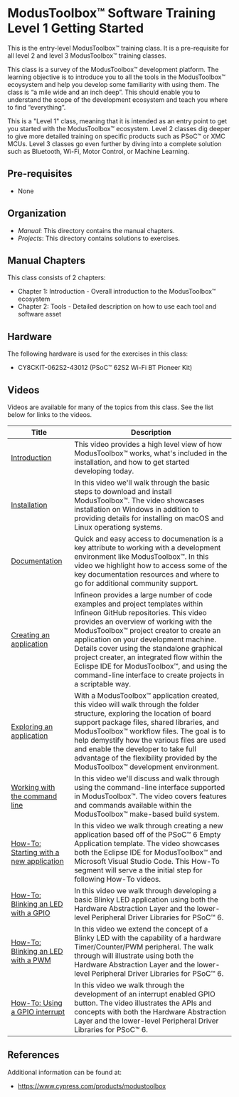# ModusToolbox™ Software Training Level 1 Getting Started

This is the entry-level ModusToolbox™ training class. It is a pre-requisite for all level 2 and level 3 ModusToolbox™ training classes.

This class is a survey of the ModusToolbox™ development platform. The learning objective is to introduce you to all the tools in the ModusToolbox™ ecoysystem and help you develop some familiarity with using them. The class is “a mile wide and an inch deep”. This should enable you to understand the scope of the development ecosystem and teach you where to find “everything”.

This is a "Level 1" class, meaning that it is intended as an entry point to get you started with the ModusToolbox™ ecosystem. Level 2 classes dig deeper to give more detailed training on specific products such as PSoC™ or XMC MCUs. Level 3 classes go even further by diving into a complete solution such as Bluetooth, Wi-Fi, Motor Control, or Machine Learning.

## Pre-requisites

- None

## Organization

- *Manual*:    This directory contains the manual chapters.
- *Projects*:  This directory contains solutions to exercises.

## Manual Chapters

This class consists of 2 chapters:
- Chapter 1: Introduction - Overall introduction to the ModusToolbox™ ecosystem
- Chapter 2: Tools - Detailed description on how to use each tool and software asset

## Hardware

The following hardware is used for the exercises in this class:

- CY8CKIT-062S2-43012 (PSoC™ 62S2 Wi-Fi BT Pioneer Kit)

## Videos

Videos are available for many of the topics from this class. See the list below for links to the videos.

| Title | Description |
|-------|-------------|
| [Introduction](https://e.video-cdn.net/share?video-id=3CfkNhqekfwGSrZH_uqgKH&player-id=2t2W2ykrDB_RisZ1QorEJU&channel-id=89141) | This video provides a high level view of how ModusToolbox™ works, what's included in the installation, and how to get started developing today. |
| [Installation](https://e.video-cdn.net/share?video-id=ByVg_ooiWeLJ3bmjoEtYPC&player-id=2t2W2ykrDB_RisZ1QorEJU&channel-id=89141) | In this video we'll walk through the basic steps to download and install ModusToolbox™. The video showcases installation on Windows in addition to providing details for installing on macOS and Linux operationg systems. |
| [Documentation](https://e.video-cdn.net/share?video-id=1CAThWybQvb4TC5SgW-7_r&player-id=2t2W2ykrDB_RisZ1QorEJU&channel-id=89141) | Quick and easy access to documenation is a key attribute to working with a development environment like ModusToolbox™. In this video we highlight how to access some of the key documentation resources and where to go for additional community support. |
| [Creating an application](https://e.video-cdn.net/share?video-id=9U66xSrFnnE4CBv77be2yx&player-id=2t2W2ykrDB_RisZ1QorEJU&channel-id=89141) | Infineon provides a large number of code examples and project templates within Infineon GitHub repositories. This video provides an overview of working with the ModusToolbox™ project creator to create an application on your development machine. Details cover using the standalone graphical project creater, an integrated flow within the Eclispe IDE for ModusToolbox™, and using the command-line interface to create projects in a scriptable way. |
| [Exploring an application](https://e.video-cdn.net/share?video-id=5NozBTozrJVSHmCK5Gj5Ys&player-id=2t2W2ykrDB_RisZ1QorEJU&channel-id=89141) | With a ModusToolbox™ application created, this video will walk through the folder structure, exploring the location of board support package files, shared libraries, and ModusToolbox™ workflow files. The goal is to help demystify how the various files are used and enable the developer to take full advantage of the flexibility provided by the ModusToolbox™ development environment. |
| [Working with the command line](https://e.video-cdn.net/share?video-id=DgUU1RU5KBnPrQmRvHh1g_&player-id=2t2W2ykrDB_RisZ1QorEJU&channel-id=89141) | In this video we'll discuss and walk through using the command-line interface supported in ModusToolbox™. The video covers features and commands available within the ModusToolbox™ make-based build system. |
| [How-To: Starting with a new application](https://e.video-cdn.net/share?video-id=CCBLCmsjnWMTHiK2Y-FAEZ&player-id=2t2W2ykrDB_RisZ1QorEJU&channel-id=89141) | In this video we walk through creating a new application based off of the PSoC™ 6 Empty Application template. The video showcases both the Eclipse IDE for ModusToolbox™ and Microsoft Visual Studio Code. This How-To segment will serve a the initial step for following How-To videos. |
| [How-To: Blinking an LED with a GPIO](https://e.video-cdn.net/share?video-id=DKF1YvrLhaWjf46JiqFAvD&player-id=2t2W2ykrDB_RisZ1QorEJU&channel-id=89141) | In this video we walk through developing a basic Blinky LED application using both the Hardware Abstraction Layer and the lower-level Peripheral Driver Libraries for PSoC™ 6. |
| [How-To: Blinking an LED with a PWM](https://e.video-cdn.net/share?video-id=Brc4rJquuXCJ5YZFTLwwtn&player-id=2t2W2ykrDB_RisZ1QorEJU&channel-id=89141) | In this video we extend the concept of a Blinky LED with the capability of a hardware Timer/Counter/PWM peripheral. The walk through will illustrate using both the Hardware Abstraction Layer and the lower-level Peripheral Driver Libraries for PSoC™ 6. |
| [How-To: Using a GPIO interrupt](https://e.video-cdn.net/share?video-id=8BzX3rBcfUo3nxaQTeVGxc&player-id=2t2W2ykrDB_RisZ1QorEJU&channel-id=89141) | In this video we walk through the development of an interrupt enabled GPIO button. The video illustrates the APIs and concepts with both the Hardware Abstraction Layer and the lower-level Peripheral Driver Libraries for PSoC™ 6. |



## References

Additional information can be found at:
- https://www.cypress.com/products/modustoolbox 